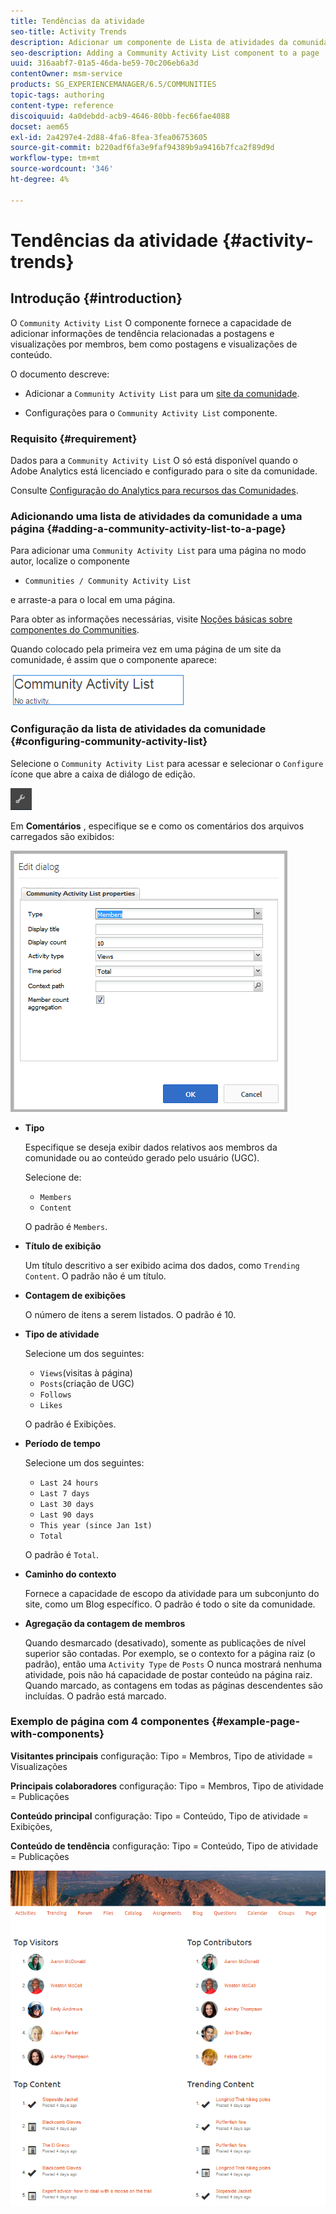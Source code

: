 ```yaml
---
title: Tendências da atividade
seo-title: Activity Trends
description: Adicionar um componente de Lista de atividades da comunidade a uma página
seo-description: Adding a Community Activity List component to a page
uuid: 316aabf7-01a5-46da-be59-70c206eb6a3d
contentOwner: msm-service
products: SG_EXPERIENCEMANAGER/6.5/COMMUNITIES
topic-tags: authoring
content-type: reference
discoiquuid: 4a0debdd-acb9-4646-80bb-fec66fae4088
docset: aem65
exl-id: 2a4297e4-2d88-4fa6-8fea-3fea06753605
source-git-commit: b220adf6fa3e9faf94389b9a9416b7fca2f89d9d
workflow-type: tm+mt
source-wordcount: '346'
ht-degree: 4%

---
```


# Tendências da atividade {#activity-trends}

## Introdução {#introduction}

O `Community Activity List` O componente fornece a capacidade de adicionar informações de tendência relacionadas a postagens e visualizações por membros, bem como postagens e visualizações de conteúdo.

O documento descreve:

* Adicionar a `Community Activity List` para um [site da comunidade](/help/communities/overview.md#community-sites).

* Configurações para o `Community Activity List` componente.

### Requisito {#requirement}

Dados para a `Community Activity List` O só está disponível quando o Adobe Analytics está licenciado e configurado para o site da comunidade.

Consulte [Configuração do Analytics para recursos das Comunidades](/help/communities/analytics.md).

### Adicionando uma lista de atividades da comunidade a uma página {#adding-a-community-activity-list-to-a-page}

Para adicionar uma `Community Activity List` para uma página no modo autor, localize o componente

* `Communities / Community Activity List`

e arraste-a para o local em uma página.

Para obter as informações necessárias, visite [Noções básicas sobre componentes do Communities](/help/communities/basics.md).

Quando colocado pela primeira vez em uma página de um site da comunidade, é assim que o componente aparece:

![atividade da comunidade](assets/community-activity.png)

### Configuração da lista de atividades da comunidade  {#configuring-community-activity-list}

Selecione o `Community Activity List` para acessar e selecionar o `Configure` ícone que abre a caixa de diálogo de edição.

![configure](assets/configure-new.png)

Em **Comentários** , especifique se e como os comentários dos arquivos carregados são exibidos:

![propriedades](assets/activity-list-properties.png)

* **Tipo**

   Especifique se deseja exibir dados relativos aos membros da comunidade ou ao conteúdo gerado pelo usuário (UGC).

   Selecione de:

   * `Members`
   * `Content`

   O padrão é `Members`.

* **Título de exibição**

   Um título descritivo a ser exibido acima dos dados, como `Trending Content`.
O padrão não é um título.

* **Contagem de exibições**

   O número de itens a serem listados.
O padrão é 10.

* **Tipo de atividade**

   Selecione um dos seguintes:

   * `Views`(visitas à página)
   * `Posts`(criação de UGC)
   * `Follows`
   * `Likes`

   O padrão é Exibições.

* **Período de tempo**

   Selecione um dos seguintes:

   * `Last 24 hours`
   * `Last 7 days`
   * `Last 30 days`
   * `Last 90 days`
   * `This year (since Jan 1st)`
   * `Total`

   O padrão é `Total`.

* **Caminho do contexto**

   Fornece a capacidade de escopo da atividade para um subconjunto do site, como um Blog específico.
O padrão é todo o site da comunidade.

* **Agregação da contagem de membros**

   Quando desmarcado (desativado), somente as publicações de nível superior são contadas. Por exemplo, se o contexto for a página raiz (o padrão), então uma `Activity Type` de `Posts` O nunca mostrará nenhuma atividade, pois não há capacidade de postar conteúdo na página raiz. Quando marcado, as contagens em todas as páginas descendentes são incluídas.
O padrão está marcado.

### Exemplo de página com 4 componentes {#example-page-with-components}

**Visitantes principais** configuração: Tipo = Membros, Tipo de atividade = Visualizações

**Principais colaboradores** configuração: Tipo = Membros, Tipo de atividade = Publicações

**Conteúdo principal** configuração: Tipo = Conteúdo, Tipo de atividade = Exibições,

**Conteúdo de tendência** configuração: Tipo = Conteúdo, Tipo de atividade = Publicações

![componentes](assets/activity-list-components.png)
